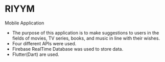 # RIYYM
Mobile Application

- The purpose of this application is to make suggestions to users in the fields of movies, TV series, books, and music in line with their wishes.
- Four different APIs were used.
- Firebase RealTime Database was used to store data.
- Flutter(Dart) are used.
